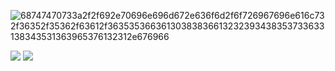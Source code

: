 ![68747470733a2f2f692e70696e696d672e636f6d2f6f726967696e616c732f36352f35362f63612f36353536636130383836613232393438353733633138343531363965376132312e676966](https://github.com/alcestide/alcestide/assets/106203061/4a355916-e2d4-4074-ae2c-3d223231a555)

![](https://github-readme-stats.vercel.app/api/top-langs/?username=alcestide&show_icons=true&icon_color=805AD5&text_color=808080&bg_color=ffffff00&hide_title=true&include_all_commits=true&count_private=true&hide_border=true&langs_count=6&layout=compact&cache_seconds=86400)
![](https://github-readme-stats.vercel.app/api?username=alcestide&show_icons=true&icon_color=805AD5&text_color=808080&bg_color=ffffff00&hide_title=true&include_all_commits=true&count_private=true&hide_border=true&cache_seconds=86400&rank_icon=github)
